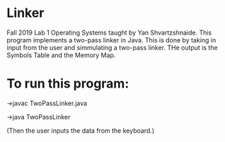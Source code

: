 # Linker
Fall 2019 Lab 1
Operating Systems taught by Yan Shvartzshnaide.
This program implements a two-pass linker in Java. This is done by taking in input from the user and simmulating a two-pass linker. THe output is the Symbols Table and the Memory Map. 

# To run this program:
->javac TwoPassLinker.java

->java TwoPassLinker

(Then the user inputs the data from the keyboard.)
